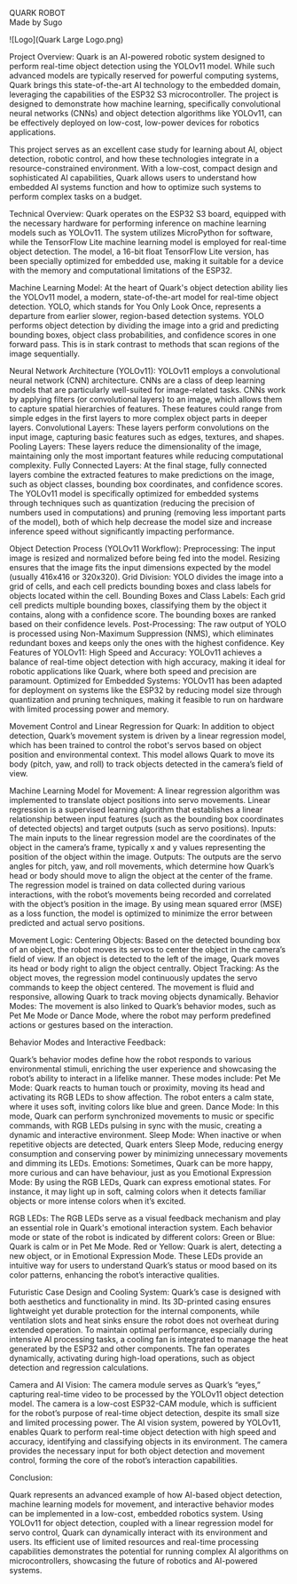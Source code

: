 QUARK ROBOT  
Made by Sugo  

 ![Logo](Quark Large Logo.png)


Project Overview: 
Quark is an AI-powered robotic system designed to perform real-time object detection using the YOLOv11 model. While such advanced models are typically reserved for powerful computing systems, Quark brings this state-of-the-art AI technology to the embedded domain, leveraging the capabilities of the ESP32 S3 microcontroller. The project is designed to demonstrate how machine learning, specifically convolutional neural networks (CNNs) and object detection algorithms like YOLOv11, can be effectively deployed on low-cost, low-power devices for robotics applications. 

This project serves as an excellent case study for learning about AI, object detection, robotic control, and how these technologies integrate in a resource-constrained environment. With a low-cost, compact design and sophisticated AI capabilities, Quark allows users to understand how embedded AI systems function and how to optimize such systems to perform complex tasks on a budget. 


Technical Overview: 
Quark operates on the ESP32 S3 board, equipped with the necessary hardware for performing inference on machine learning models such as YOLOv11. The system utilizes MicroPython for software, while the TensorFlow Lite machine learning model is employed for real-time object detection. The model, a 16-bit float TensorFlow Lite version, has been specially optimized for embedded use, making it suitable for a device with the memory and computational limitations of the ESP32. 

 

Machine Learning Model: 
At the heart of Quark's object detection ability lies the YOLOv11 model, a modern, state-of-the-art model for real-time object detection. YOLO, which stands for You Only Look Once, represents a departure from earlier slower, region-based detection systems. YOLO performs object detection by dividing the image into a grid and predicting bounding boxes, object class probabilities, and confidence scores in one forward pass. This is in stark contrast to methods that scan regions of the image sequentially. 

Neural Network Architecture (YOLOv11): 
YOLOv11 employs a convolutional neural network (CNN) architecture. CNNs are a class of deep learning models that are particularly well-suited for image-related tasks. CNNs work by applying filters (or convolutional layers) to an image, which allows them to capture spatial hierarchies of features. These features could range from simple edges in the first layers to more complex object parts in deeper layers. 
Convolutional Layers: These layers perform convolutions on the input image, capturing basic features such as edges, textures, and shapes. 
Pooling Layers: These layers reduce the dimensionality of the image, maintaining only the most important features while reducing computational complexity. 
Fully Connected Layers: At the final stage, fully connected layers combine the extracted features to make predictions on the image, such as object classes, bounding box coordinates, and confidence scores. 
The YOLOv11 model is specifically optimized for embedded systems through techniques such as quantization (reducing the precision of numbers used in computations) and pruning (removing less important parts of the model), both of which help decrease the model size and increase inference speed without significantly impacting performance. 

Object Detection Process (YOLOv11 Workflow): 
Preprocessing: The input image is resized and normalized before being fed into the model. Resizing ensures that the image fits the input dimensions expected by the model (usually 416x416 or 320x320). 
Grid Division: YOLO divides the image into a grid of cells, and each cell predicts bounding boxes and class labels for objects located within the cell. 
Bounding Boxes and Class Labels: Each grid cell predicts multiple bounding boxes, classifying them by the object it contains, along with a confidence score. The bounding boxes are ranked based on their confidence levels. 
Post-Processing: The raw output of YOLO is processed using Non-Maximum Suppression (NMS), which eliminates redundant boxes and keeps only the ones with the highest confidence. 
Key Features of YOLOv11: 
High Speed and Accuracy: YOLOv11 achieves a balance of real-time object detection with high accuracy, making it ideal for robotic applications like Quark, where both speed and precision are paramount. 
Optimized for Embedded Systems: YOLOv11 has been adapted for deployment on systems like the ESP32 by reducing model size through quantization and pruning techniques, making it feasible to run on hardware with limited processing power and memory. 

 

Movement Control and Linear Regression for Quark: 
In addition to object detection, Quark’s movement system is driven by a linear regression model, which has been trained to control the robot's servos based on object position and environmental context. This model allows Quark to move its body (pitch, yaw, and roll) to track objects detected in the camera’s field of view. 

Machine Learning Model for Movement: 
A linear regression algorithm was implemented to translate object positions into servo movements. Linear regression is a supervised learning algorithm that establishes a linear relationship between input features (such as the bounding box coordinates of detected objects) and target outputs (such as servo positions). 
Inputs: The main inputs to the linear regression model are the coordinates of the object in the camera’s frame, typically x and y values representing the position of the object within the image. 
Outputs: The outputs are the servo angles for pitch, yaw, and roll movements, which determine how Quark’s head or body should move to align the object at the center of the frame. 
The regression model is trained on data collected during various interactions, with the robot’s movements being recorded and correlated with the object’s position in the image. By using mean squared error (MSE) as a loss function, the model is optimized to minimize the error between predicted and actual servo positions. 

Movement Logic: 
Centering Objects: Based on the detected bounding box of an object, the robot moves its servos to center the object in the camera’s field of view. If an object is detected to the left of the image, Quark moves its head or body right to align the object centrally. 
Object Tracking: As the object moves, the regression model continuously updates the servo commands to keep the object centered. The movement is fluid and responsive, allowing Quark to track moving objects dynamically. 
Behavior Modes: The movement is also linked to Quark’s behavior modes, such as Pet Me Mode or Dance Mode, where the robot may perform predefined actions or gestures based on the interaction. 

 

Behavior Modes and Interactive Feedback: 

Quark’s behavior modes define how the robot responds to various environmental stimuli, enriching the user experience and showcasing the robot’s ability to interact in a lifelike manner. These modes include: 
Pet Me Mode: Quark reacts to human touch or proximity, moving its head and activating its RGB LEDs to show affection. The robot enters a calm state, where it uses soft, inviting colors like blue and green. 
Dance Mode: In this mode, Quark can perform synchronized movements to music or specific commands, with RGB LEDs pulsing in sync with the music, creating a dynamic and interactive environment. 
Sleep Mode: When inactive or when repetitive objects are detected, Quark enters Sleep Mode, reducing energy consumption and conserving power by minimizing unnecessary movements and dimming its LEDs. 
Emotions: Sometimes, Quark can be more happy, more curious and can have behaviour, just as you
Emotional Expression Mode: By using the RGB LEDs, Quark can express emotional states. For instance, it may light up in soft, calming colors when it detects familiar objects or more intense colors when it’s excited. 

 

RGB LEDs: 
The RGB LEDs serve as a visual feedback mechanism and play an essential role in Quark's emotional interaction system. Each behavior mode or state of the robot is indicated by different colors: 
Green or Blue: Quark is calm or in Pet Me Mode. 
Red or Yellow: Quark is alert, detecting a new object, or in Emotional Expression Mode. 
These LEDs provide an intuitive way for users to understand Quark’s status or mood based on its color patterns, enhancing the robot’s interactive qualities. 

 
Futuristic Case Design and Cooling System: 
Quark’s case is designed with both aesthetics and functionality in mind. Its 3D-printed casing ensures lightweight yet durable protection for the internal components, while ventilation slots and heat sinks ensure the robot does not overheat during extended operation. 
To maintain optimal performance, especially during intensive AI processing tasks, a cooling fan is integrated to manage the heat generated by the ESP32 and other components. The fan operates dynamically, activating during high-load operations, such as object detection and regression calculations. 

 
Camera and AI Vision: 
The camera module serves as Quark’s “eyes,” capturing real-time video to be processed by the YOLOv11 object detection model. The camera is a low-cost ESP32-CAM module, which is sufficient for the robot’s purpose of real-time object detection, despite its small size and limited processing power. 
The AI vision system, powered by YOLOv11, enables Quark to perform real-time object detection with high speed and accuracy, identifying and classifying objects in its environment. The camera provides the necessary input for both object detection and movement control, forming the core of the robot’s interaction capabilities. 


Conclusion: 

Quark represents an advanced example of how AI-based object detection, machine learning models for movement, and interactive behavior modes can be implemented in a low-cost, embedded robotics system. Using YOLOv11 for object detection, coupled with a linear regression model for servo control, Quark can dynamically interact with its environment and users. Its efficient use of limited resources and real-time processing capabilities demonstrates the potential for running complex AI algorithms on microcontrollers, showcasing the future of robotics and AI-powered systems. 
